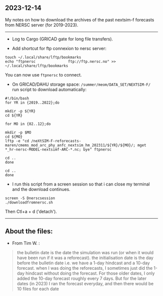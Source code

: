 ## 2023-12-14
My notes on how to download the archives of the past nextsim-f forecasts from NERSC server (for 2019-2023).

---
* Log to Cargo (GRICAD gate for long file transfers).

* Add shortcut for ftp connexion to nersc server:
```
touch ~/.local/share/lftp/bookmarks
echo "ftpnersc               ftp://ftp.nersc.no" >> ~/.local/share/lftp/bookmarks
```
You can now use `ftpnersc` to connect.


 * On GRICAD/DAHU storage space: `/summer/meom/DATA_SET/NEXTSIM-F/` run script to download automatically:

```
#!/bin/bash
for YR in {2019..2022};do

mkdir -p ${YR}
cd ${YR}

for MO in {02..12};do

mkdir -p $MO
cd ${MO}
lftp -e "cd /neXtSIM-F-reforecasts-maren/cmems_mod_arc_phy_anfc_nextsim_hm_202311/${YR}/${MO}/; mget *_hr-nersc-MODEL-nextsimf-ARC-*.nc; bye" ftpnersc

cd ..
done

cd ..
done
```

* I run this script from a screen session so that i can close my terminal and the download continues.
```
screen -S Dnerscsession
./downloadfromnersc.sh
```
Then Ctl+a   + d ('detach').

---
## About the files:
* From Tim W. :
>  the bulletin date is the date the simulation was run (or when it would have been run if it was a reforecast).
the initialisation date is the day before the bulletin date i.e. we have a 1-day hindcast and a 10-day forecast.
when I was doing the reforecasts, I sometimes just did the 1-day hindcast without doing the forecast. For those older dates, I only added the 10-day forecast roughly every 7 days. But for the later dates (in 2023) I ran the forecast everyday, and then there would be 10 files for each date

  

